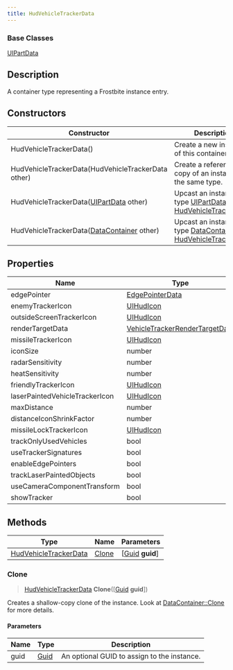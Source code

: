 ```yaml
---
title: HudVehicleTrackerData
---
```

### Base Classes

[UIPartData](UIPartData)

## Description

A container type representing a Frostbite instance entry.

## Constructors

| Constructor                                                                      | Description                                                                                                                       |
| -------------------------------------------------------------------------------- | --------------------------------------------------------------------------------------------------------------------------------- |
| HudVehicleTrackerData()                                                          | Create a new instance of this container type.                                                                                     |
| HudVehicleTrackerData(HudVehicleTrackerData other)                               | Create a reference copy of an instance of the same type.                                                                          |
| HudVehicleTrackerData([UIPartData](UIPartData) other)                            | Upcast an instance of type [UIPartData](UIPartData) to [HudVehicleTrackerData](HudVehicleTrackerData).                            |
| HudVehicleTrackerData([DataContainer](/vext/ref/shared/class/datacontainer) other) | Upcast an instance of type [DataContainer](/vext/ref/shared/class/datacontainer) to [HudVehicleTrackerData](HudVehicleTrackerData). |

## Properties

| Name                           | Type                                                             | Description |
| ------------------------------ | ---------------------------------------------------------------- | ----------- |
| edgePointer                    | [EdgePointerData](EdgePointerData)                               |             |
| enemyTrackerIcon               | [UIHudIcon](UIHudIcon)                                           |             |
| outsideScreenTrackerIcon       | [UIHudIcon](UIHudIcon)                                           |             |
| renderTargetData               | [VehicleTrackerRenderTargetData](VehicleTrackerRenderTargetData) |             |
| missileTrackerIcon             | [UIHudIcon](UIHudIcon)                                           |             |
| iconSize                       | number                                                           |             |
| radarSensitivity               | number                                                           |             |
| heatSensitivity                | number                                                           |             |
| friendlyTrackerIcon            | [UIHudIcon](UIHudIcon)                                           |             |
| laserPaintedVehicleTrackerIcon | [UIHudIcon](UIHudIcon)                                           |             |
| maxDistance                    | number                                                           |             |
| distanceIconShrinkFactor       | number                                                           |             |
| missileLockTrackerIcon         | [UIHudIcon](UIHudIcon)                                           |             |
| trackOnlyUsedVehicles          | bool                                                             |             |
| useTrackerSignatures           | bool                                                             |             |
| enableEdgePointers             | bool                                                             |             |
| trackLaserPaintedObjects       | bool                                                             |             |
| useCameraComponentTransform    | bool                                                             |             |
| showTracker                    | bool                                                             |             |

## Methods

| Type                                           | Name            | Parameters                                     |
| ---------------------------------------------- | --------------- | ---------------------------------------------- |
| [HudVehicleTrackerData](HudVehicleTrackerData) | [Clone](#clone) | \[[Guid](/vext/ref/shared/class/guid) **guid**\] |

### Clone

> [HudVehicleTrackerData](HudVehicleTrackerData) **Clone**(\[[Guid](/vext/ref/shared/class/guid) **guid**\])

Creates a shallow-copy clone of the instance. Look at [DataContainer::Clone](/vext/ref/shared/class/datacontainer#clone) for more details.

#### Parameters

| Name | Type         | Description                                 |
| ---- | ------------ | ------------------------------------------- |
| guid | [Guid](Guid) | An optional GUID to assign to the instance. |

